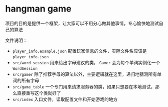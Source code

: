 # hangman game

项目的目的是提供一个框架，让大家可以不用分心做其他事情，专心愉快地测试自己的算法

文件说明：

* `player_info.example.json` 配置玩家信息的文件，实际文件名应该是 `player_info.json`
* `src/word_session` 用来给出字母建议的类， `Gamer` 会为每个单词实例化一个 `WordSession`
* `src/gamer` 除了推荐字母的算法以外，主要逻辑就在这里，递归地猜测所有单词的所有字母
* `src/game_table` 一个专门用来请求服务器的类，如果只想要在本地测试，那么直接重写这个类就好了
* `src/index` 入口文件，读取配置文件和开始游戏的地方
